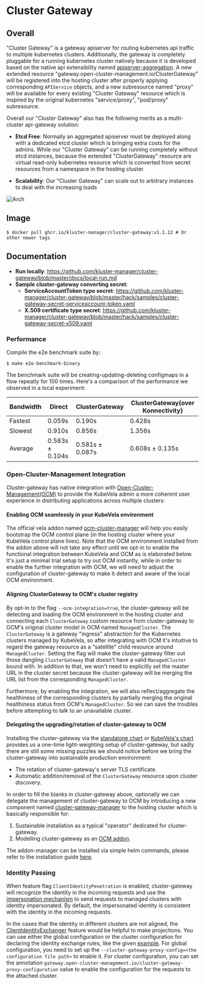 # Cluster Gateway

## Overall

"Cluster Gateway" is a gateway apiserver for routing kubernetes api traffic
to multiple kubernetes clusters. Additionally, the gateway is completely 
pluggable for a running kubernetes cluster natively because it is developed
based on the native api extensibility named [apiserver-aggregation](https://kubernetes.io/docs/concepts/extend-kubernetes/api-extension/apiserver-aggregation/).
A new extended resource "gateway.open-cluster-management.io/ClusterGateway" will be 
registered into the hosting cluster after properly applying corresponding 
`APIService` objects, and a new subresource named "proxy" will be available 
for every existing "Cluster Gateway" resource which is inspired by the 
original kubernetes "service/proxy", "pod/proxy" subresource.

Overall our "Cluster Gateway" also has the following merits as a multi-cluster 
api-gateway solution:

- __Etcd Free__: Normally an aggregated apiserver must be deployed along 
  with a dedicated etcd cluster which is bringing extra costs for the admins. 
  While our "Cluster Gateway" can be running completely without etcd instances,
  because the extended "ClusterGateway" resource are virtual read-only 
  kubernetes resource which is converted from secret resources from a namespace
  in the hosting cluster.
  
- __Scalability__: Our "Cluster Gateway" can scale out to arbitrary instances
  to deal with the increasing loads 
  
![Arch](./docs/images/arch.png)


## Image

```shell
$ docker pull ghcr.io/kluster-manager/cluster-gateway:v1.1.12 # Or other newer tags
```

## Documentation

- __Run locally__: https://github.com/kluster-manager/cluster-gateway/blob/master/docs/local-run.md
- __Sample cluster-gateway converting secret__:
  - __ServiceAccountToken type secret__: https://github.com/kluster-manager/cluster-gateway/blob/master/hack/samples/cluster-gateway-secret-serviceaccount-token.yaml
  - __X.509 certificate type secret__: https://github.com/kluster-manager/cluster-gateway/blob/master/hack/samples/cluster-gateway-secret-x509.yaml

### Performance

Compile the e2e benchmark suite by:

```shell
$ make e2e-benchmark-binary
```

The benchmark suite will be creating-updating-deleting configmaps in a flow
repeatly for 100 times. Here's a comparison of the performance we observed
in a local experiment:


|  Bandwidth  |  Direct          |  ClusterGateway  | ClusterGateway(over Konnectivity) |
|-------------|------------------|------------------|-----------------------------------|
|  Fastest    |  0.059s          |  0.190s          | 0.428s                            |
|  Slowest    |  0.910s          |  0.856s          | 1.356s                            |
|  Average    |  0.583s ± 0.104s |  0.581s ± 0.087s | 0.608s ± 0.135s                   |

### Open-Cluster-Management Integration

Cluster-gateway has native integration with [Open-Cluster-Management(OCM)](https://open-cluster-management.io/)
to provide the KubeVela admin a more coherent user experience in distributing
applications across multiple clusters:

#### Enabling OCM seamlessly in your KubeVela environment

The official vela addon named [ocm-cluster-manager](https://github.com/oam-dev/catalog/tree/master/addons/ocm-cluster-manager)
will help you easily bootstrap the OCM control plane (in the hosting cluster
where your KubeVela control plane lives). Note that the OCM environment 
installed from the addon above will not take any effect until we opt-in to
enable the functional integration between KubeVela and OCM as is elaborated 
below. It's just a minimal trial setup to try out OCM instantly, while in order
to enable the further integration with OCM, we will need to adjust the 
configuration of cluster-gateway to make it detect and aware of the local OCM
environment.

#### Aligning ClusterGateway to OCM's cluster registry

By opt-in to the flag `--ocm-integration=true`, the cluster-gateway will be
detecting and loading the OCM environment in the hosting cluster and connecting
each `ClusterGateway` custom resource from cluster-gateway to OCM's original
cluster model in OCM named `ManagedCluster`. The `ClusterGateway` is a
gateway "ingress" abstraction for the Kubernetes clusters managed by KubeVela,
so after integrating with OCM it's intuitive to regard the gateway resource
as a "satellite" child resource around `ManagedCluster`. Setting the flag will
make the cluster-gateway filter out those dangling `ClusterGateway` that doesn't
have a valid `ManagedCluster` bound with. In addition to that, we won't need to
explicitly set the master URL in the cluster secret because the cluster-gateway
will be merging the URL list from the corresponding `ManagedCluster`. 

Furthermore, by enabling the integration, we will also reflect/aggregate the 
healthiness of the corresponding clusters by partially merging the original
healthiness status from OCM's `ManagedCluster`. So we can save the troubles 
before attempting to talk to an unavailable cluster.

#### Delegating the upgrading/rotation of cluster-gateway to OCM

Installing the cluster-gateway via the [standalone chart](https://github.com/kluster-manager/cluster-gateway/tree/master/charts/cluster-gateway)
or [KubeVela's chart](https://github.com/oam-dev/kubevela/tree/master/charts/vela-core)
provides us a one-time light-weighting setup of cluster-gateway, but sadly 
there are still some missing puzzles we should notice before we bring the 
cluster-gateway into sustainable production environment:

- The rotation of cluster-gateway's server TLS certificate.
- Automatic addition/removal of the `ClusterGateway` resource upon cluster 
  discovery.

In order to fill the blanks in cluster-gateway above, optionally we can delegate
the management of cluster-gateway to OCM by introducing a new component named [cluster-gateway-manager](https://github.com/kluster-manager/cluster-gateway/tree/master/cmd/addon-manager)
to the hosting cluster which is basically responsible for:

1. Sustainable installation as a typical "operator" dedicated for
   cluster-gateway.
2. Modelling cluster-gateway as an [OCM addon](https://open-cluster-management.io/concepts/addon/).

The addon-manager can be installed via simple helm commands, please refer to
the installation guide [here](https://open-cluster-management.io/scenarios/pushing-kube-api-requests/#installation).

### Identity Passing

When feature flag `ClientIdentityPenetration` is enabled, cluster-gateway will 
recognize the identity in the incoming requests and use the [impersonation mechanism](https://kubernetes.io/docs/reference/access-authn-authz/authentication/#user-impersonation)
to send requests to managed clusters with identity impersonated. By default,
the impersonated identity is consistent with the identity in the incoming requests.

In the cases that the identity in different clusters are not aligned, the [ClientIdentityExchanger](https://github.com/kluster-manager/cluster-gateway/issues/120)
feature would be helpful to make projections. You can use either the global configuration
or the cluster configuration for declaring the identity exchange rules, like the given 
[example](https://github.com/kluster-manager/cluster-gateway/tree/master/examples/client-identity-exchanger/config.yaml).
For global configuration, you need to set up the `--cluster-gateway-proxy-config=<the configuration file path>`
to enable it. For cluster configuration, you can set the annotation `gateway.open-cluster-management.io/cluster-gateway-proxy-configuration`
value to enable the configuration for the requests to the attached cluster.
